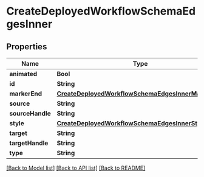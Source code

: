 # CreateDeployedWorkflowSchemaEdgesInner

## Properties
Name | Type | Description | Notes
------------ | ------------- | ------------- | -------------
**animated** | **Bool** |  | 
**id** | **String** |  | 
**markerEnd** | [**CreateDeployedWorkflowSchemaEdgesInnerMarkerEnd**](CreateDeployedWorkflowSchemaEdgesInnerMarkerEnd.md) |  | 
**source** | **String** |  | 
**sourceHandle** | **String** |  | 
**style** | [**CreateDeployedWorkflowSchemaEdgesInnerStyle**](CreateDeployedWorkflowSchemaEdgesInnerStyle.md) |  | 
**target** | **String** |  | 
**targetHandle** | **String** |  | 
**type** | **String** |  | 

[[Back to Model list]](../README.md#documentation-for-models) [[Back to API list]](../README.md#documentation-for-api-endpoints) [[Back to README]](../README.md)


